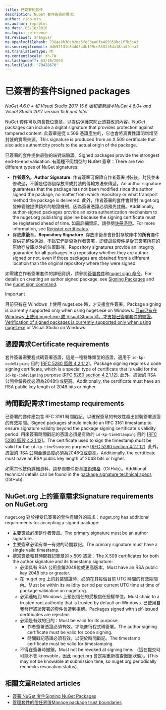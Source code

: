 ```yaml
---
title: 已簽署的套件
description: NuGet 套件簽署的需求。
author: rido-min
ms.author: rmpablos
ms.date: 05/18/2018
ms.topic: reference
ms.reviewer: ananguar
ms.openlocfilehash: 7384e8b30cb2ec5fe53ea0fe485858bc1f7b3c43
ms.sourcegitcommit: ddb52131e84dd54db199ce8331f6da18aa3feea1
ms.translationtype: MT
ms.contentlocale: zh-TW
ms.lasthandoff: 03/16/2020
ms.locfileid: "79428678"
---
```

# <a name="signed-packages"></a><span data-ttu-id="d61b7-103">已簽署的套件</span><span class="sxs-lookup"><span data-stu-id="d61b7-103">Signed packages</span></span>

<span data-ttu-id="d61b7-104">*NuGet 4.6.0 + 和 Visual Studio 2017 15.6 版和更新版本*</span><span class="sxs-lookup"><span data-stu-id="d61b7-104">*NuGet 4.6.0+ and Visual Studio 2017 version 15.6 and later*</span></span>

<span data-ttu-id="d61b7-105">NuGet 套件可以包含數位簽章，以提供保護來防止遭篡改的內容。</span><span class="sxs-lookup"><span data-stu-id="d61b7-105">NuGet packages can include a digital signature that provides protection against tampered content.</span></span> <span data-ttu-id="d61b7-106">此簽章是從 x.509 憑證產生的，它也會將真實性證明新增至封裝的實際來源。</span><span class="sxs-lookup"><span data-stu-id="d61b7-106">This signature is produced from an X.509 certificate that also adds authenticity proofs to the actual origin of the package.</span></span>

<span data-ttu-id="d61b7-107">已簽署的套件提供最強的端對端驗證。</span><span class="sxs-lookup"><span data-stu-id="d61b7-107">Signed packages provide the strongest end-to-end validation.</span></span> <span data-ttu-id="d61b7-108">有兩種不同類型的 NuGet 簽章：</span><span class="sxs-lookup"><span data-stu-id="d61b7-108">There are two different types of NuGet signatures:</span></span>
- <span data-ttu-id="d61b7-109">**作者簽名**。</span><span class="sxs-lookup"><span data-stu-id="d61b7-109">**Author Signature**.</span></span> <span data-ttu-id="d61b7-110">作者簽章可保證自作者簽署封裝後，封裝並未修改過，不論是從哪個存放庫或封裝的傳輸方法來傳遞。</span><span class="sxs-lookup"><span data-stu-id="d61b7-110">An author signature guarantees that the package has not been modified since the author signed the package, no matter from which repository or what transport method the package is delivered.</span></span> <span data-ttu-id="d61b7-111">此外，作者簽署的套件會針對 nuget.org 發佈管線提供額外的驗證機制，因為簽署憑證必須預先註冊。</span><span class="sxs-lookup"><span data-stu-id="d61b7-111">Additionally, author-signed packages provide an extra authentication mechanism to the nuget.org publishing pipeline because the signing certificate must be registered ahead of time.</span></span> <span data-ttu-id="d61b7-112">如需詳細資訊，請參閱[註冊憑證](#signature-requirements-on-nugetorg)。</span><span class="sxs-lookup"><span data-stu-id="d61b7-112">For more information, see [Register certificates](#signature-requirements-on-nugetorg).</span></span>
- <span data-ttu-id="d61b7-113">存放**庫簽**章。</span><span class="sxs-lookup"><span data-stu-id="d61b7-113">**Repository Signature**.</span></span> <span data-ttu-id="d61b7-114">存放庫簽章會針對存放庫中的**所有**套件提供完整性保證，不論它們是否為作者簽署，即使這些套件是從其簽署所在的原始存放庫以外的位置取得。</span><span class="sxs-lookup"><span data-stu-id="d61b7-114">Repository signatures provide an integrity guarantee for **all** packages in a repository whether they are author signed or not, even if those packages are obtained from a different location than the original repository where they were signed.</span></span>   

<span data-ttu-id="d61b7-115">如需建立作者簽署套件的詳細資訊，請參閱[簽署套件](../create-packages/Sign-a-package.md)和[nuget sign 命令](../reference/cli-reference/cli-ref-sign.md)。</span><span class="sxs-lookup"><span data-stu-id="d61b7-115">For details on creating an author signed package, see [Signing Packages](../create-packages/Sign-a-package.md) and the [nuget sign command](../reference/cli-reference/cli-ref-sign.md).</span></span>

> [!Important]
> <span data-ttu-id="d61b7-116">目前只有在 Windows 上使用 nuget.exe 時，才支援套件簽署。</span><span class="sxs-lookup"><span data-stu-id="d61b7-116">Package signing is currently supported only when using nuget.exe on Windows.</span></span> <span data-ttu-id="d61b7-117">[目前只有在 Windows 上使用 nuget.exe 或 Visual Studio 時，才支援已簽署套件的驗證](../reference/cli-reference/cli-ref-verify.md)。</span><span class="sxs-lookup"><span data-stu-id="d61b7-117">[Verification of signed packages is currently supported only when using nuget.exe](../reference/cli-reference/cli-ref-verify.md) or Visual Studio on Windows.</span></span>

## <a name="certificate-requirements"></a><span data-ttu-id="d61b7-118">憑證需求</span><span class="sxs-lookup"><span data-stu-id="d61b7-118">Certificate requirements</span></span>

<span data-ttu-id="d61b7-119">套件簽署需要程式碼簽署憑證，這是一種特殊類型的憑證，適用于 `id-kp-codeSigning` 目的 [[RFC 5280 區段 4.2.1.12](https://tools.ietf.org/html/rfc5280#section-4.2.1.12)]。</span><span class="sxs-lookup"><span data-stu-id="d61b7-119">Package signing requires a code signing certificate, which is a special type of certificate that is valid for the `id-kp-codeSigning` purpose [[RFC 5280 section 4.2.1.12](https://tools.ietf.org/html/rfc5280#section-4.2.1.12)].</span></span> <span data-ttu-id="d61b7-120">此外，憑證的 RSA 公開金鑰長度必須為2048位或更高。</span><span class="sxs-lookup"><span data-stu-id="d61b7-120">Additionally, the certificate must have an RSA public key length of 2048 bits or higher.</span></span>

## <a name="timestamp-requirements"></a><span data-ttu-id="d61b7-121">時間戳記需求</span><span class="sxs-lookup"><span data-stu-id="d61b7-121">Timestamp requirements</span></span>

<span data-ttu-id="d61b7-122">已簽署的套件應包含 RFC 3161 時間戳記，以確保簽章的有效性超出封裝簽署憑證的有效期間。</span><span class="sxs-lookup"><span data-stu-id="d61b7-122">Signed packages should include an RFC 3161 timestamp to ensure signature validity beyond the package signing certificate's validity period.</span></span> <span data-ttu-id="d61b7-123">用來簽署時間戳記的憑證必須是有效的 `id-kp-timeStamping` 目的 [[RFC 5280 區段 4.2.1.12](https://tools.ietf.org/html/rfc5280#section-4.2.1.12)]。</span><span class="sxs-lookup"><span data-stu-id="d61b7-123">The certificate used to sign the timestamp must be valid for the `id-kp-timeStamping` purpose [[RFC 5280 section 4.2.1.12](https://tools.ietf.org/html/rfc5280#section-4.2.1.12)].</span></span> <span data-ttu-id="d61b7-124">此外，憑證的 RSA 公開金鑰長度必須為2048位或更高。</span><span class="sxs-lookup"><span data-stu-id="d61b7-124">Additionally, the certificate must have an RSA public key length of 2048 bits or higher.</span></span>

<span data-ttu-id="d61b7-125">如需其他技術詳細資料，請參閱套件簽章[技術規格](https://github.com/NuGet/Home/wiki/Package-Signatures-Technical-Details)（GitHub）。</span><span class="sxs-lookup"><span data-stu-id="d61b7-125">Additional technical details can be found in the [package signature technical specs](https://github.com/NuGet/Home/wiki/Package-Signatures-Technical-Details) (GitHub).</span></span>

## <a name="signature-requirements-on-nugetorg"></a><span data-ttu-id="d61b7-126">NuGet.org 上的簽章需求</span><span class="sxs-lookup"><span data-stu-id="d61b7-126">Signature requirements on NuGet.org</span></span>

<span data-ttu-id="d61b7-127">nuget.org 對於接受已簽署的套件有額外的需求：</span><span class="sxs-lookup"><span data-stu-id="d61b7-127">nuget.org has additional requirements for accepting a signed package:</span></span>

- <span data-ttu-id="d61b7-128">主要簽章必須是作者簽章。</span><span class="sxs-lookup"><span data-stu-id="d61b7-128">The primary signature must be an author signature.</span></span>
- <span data-ttu-id="d61b7-129">主要簽章必須有單一有效的時間戳記。</span><span class="sxs-lookup"><span data-stu-id="d61b7-129">The primary signature must have a single valid timestamp.</span></span>
- <span data-ttu-id="d61b7-130">撰寫簽章和其時間戳記簽章的 x.509 憑證：</span><span class="sxs-lookup"><span data-stu-id="d61b7-130">The X.509 certificates for both the author signature and its timestamp signature:</span></span>
  - <span data-ttu-id="d61b7-131">必須具有 RSA 公用金鑰2048位或更高版本。</span><span class="sxs-lookup"><span data-stu-id="d61b7-131">Must have an RSA public key 2048 bits or greater.</span></span>
  - <span data-ttu-id="d61b7-132">在 nuget.org 上的封裝驗證時，必須在其每個目前 UTC 時間的有效期間內。</span><span class="sxs-lookup"><span data-stu-id="d61b7-132">Must be within its validity period per current UTC time at time of package validation on nuget.org.</span></span>
  - <span data-ttu-id="d61b7-133">必須連結到 Windows 上預設信任的受根信任授權單位。</span><span class="sxs-lookup"><span data-stu-id="d61b7-133">Must chain to a trusted root authority that is trusted by default on Windows.</span></span> <span data-ttu-id="d61b7-134">已使用自我發行憑證簽署的套件會遭到拒絕。</span><span class="sxs-lookup"><span data-stu-id="d61b7-134">Packages signed with self-issued certificates are rejected.</span></span>
  - <span data-ttu-id="d61b7-135">必須是有效的目的：</span><span class="sxs-lookup"><span data-stu-id="d61b7-135">Must be valid for its purpose:</span></span> 
    - <span data-ttu-id="d61b7-136">作者簽署憑證必須有效，才能進行程式碼簽署。</span><span class="sxs-lookup"><span data-stu-id="d61b7-136">The author signing certificate must be valid for code signing.</span></span>
    - <span data-ttu-id="d61b7-137">時間戳記憑證必須有效，以便於時間戳記。</span><span class="sxs-lookup"><span data-stu-id="d61b7-137">The timestamp certificate must be valid for timestamping.</span></span>
  - <span data-ttu-id="d61b7-138">不得在簽署時撤銷。</span><span class="sxs-lookup"><span data-stu-id="d61b7-138">Must not be revoked at signing time.</span></span> <span data-ttu-id="d61b7-139">（這在提交時可能不會 knowable，因此 nuget.org 會定期重新檢查撤銷狀態）。</span><span class="sxs-lookup"><span data-stu-id="d61b7-139">(This may not be knowable at submission time, so nuget.org periodically rechecks revocation status).</span></span>
  
  
## <a name="related-articles"></a><span data-ttu-id="d61b7-140">相關文章</span><span class="sxs-lookup"><span data-stu-id="d61b7-140">Related articles</span></span>

- [<span data-ttu-id="d61b7-141">簽署 NuGet 套件</span><span class="sxs-lookup"><span data-stu-id="d61b7-141">Signing NuGet Packages</span></span>](../create-packages/Sign-a-Package.md)
- [<span data-ttu-id="d61b7-142">管理套件的信任界限</span><span class="sxs-lookup"><span data-stu-id="d61b7-142">Manage package trust boundaries</span></span>](../consume-packages/installing-signed-packages.md)
